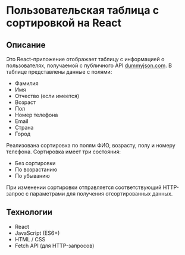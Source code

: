 # Пользовательская таблица с сортировкой на React

## Описание

Это React-приложение отображает таблицу с информацией о пользователях, получаемой с публичного API [dummyjson.com](https://dummyjson.com/docs/users). В таблице представлены данные с полями:

- Фамилия
- Имя
- Отчество (если имеется)
- Возраст
- Пол
- Номер телефона
- Email
- Страна
- Город

Реализована сортировка по полям ФИО, возрасту, полу и номеру телефона. Сортировка имеет три состояния:

- Без сортировки
- По возрастанию
- По убыванию

При изменении сортировки отправляется соответствующий HTTP-запрос с параметрами для получения отсортированных данных.

## Технологии

- React
- JavaScript (ES6+)
- HTML / CSS
- Fetch API (для HTTP-запросов)